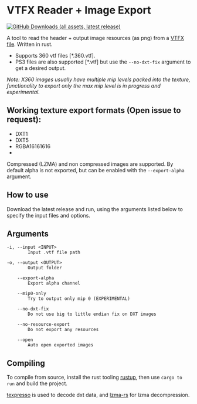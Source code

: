 # VTFX Reader + Image Export
[![GitHub Downloads (all assets, latest release)](https://img.shields.io/github/downloads/rob5300/vtfx_reader/latest/total?sort=date)
](https://github.com/rob5300/vtfx_reader/releases/latest)

A tool to read the header + output image resources (as png) from a [VTFX file](https://developer.valvesoftware.com/wiki/VTFX_file_format). Written in rust.

- Supports 360 vtf files [\*.360.vtf]. 
- PS3 files are also supported [\*.vtf] but use the ``--no-dxt-fix`` argument to get a desired output.

*Note: X360 images usually have multiple mip levels packed into the texture, functionality to export only the max mip level is in progress and experimental.*

## Working texture export formats (Open issue to request):
- DXT1
- DXT5
- RGBA16161616
- 
Compressed (LZMA) and non compressed images are supported. By default alpha is not exported, but can be enabled with the ``--export-alpha`` argument.

## How to use
Download the latest release and run, using the arguments listed below to specify the input files and options.

## Arguments
    -i, --input <INPUT>
            Input .vtf file path

    -o, --output <OUTPUT>
            Output folder

        --export-alpha
            Export alpha channel

        --mip0-only
            Try to output only mip 0 (EXPERIMENTAL)

        --no-dxt-fix
            Do not use big to little endian fix on DXT images

        --no-resource-export
            Do not export any resources

        --open
            Auto open exported images

## Compiling
To compile from source, install the rust tooling [rustup](https://rustup.rs/), then use ``cargo to run`` and build the project.

[texpresso](https://crates.io/crates/texpresso) is used to decode dxt data, and [lzma-rs](https://crates.io/crates/lzma-rs) for lzma decompression.
